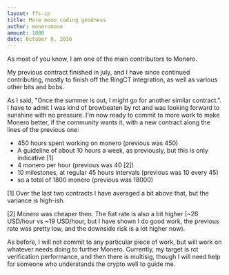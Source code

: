 ```yaml
---
layout: ffs-cp
title: More mooo coding goodness
author: moneromooo
amount: 1800
date: October 8, 2016
---
```


As most of you know, I am one of the main contributors to Monero.

My previous contract finished in july, and I have since continued contributing, mostly to finish off the RingCT integration, as well as various other bits and bobs.

As I said, "Once the summer is out, I might go for another similar contract.". I have to admit I was kind of browbeaten by rct and was looking forward to sunshine with no pressure. I'm now ready to commit to more work to make Monero better, if the community wants it, with a new contract along the lines of the previous one:

- 450 hours spent working on monero (previous was 450)
- A guideline of about 10 hours a week, as previously, but this is only indicative [1]
- 4 monero per hour (previous was 40 [2])
- 10 milestones, at regular 45 hours intervals (previous was 10 every 45)
- so a total of 1800 monero (previous was 18000)

[1] Over the last two contracts I have averaged a bit above that, but the variance is high-ish.

[2] Monero was cheaper then. The fiat rate is also a bit higher (~26 USD/hour vs ~19 USD/hour, but I have shown I do good work, the previous rate was pretty low, and the downside risk is a lot higher now).

As before, I will not commit to any particular piece of work, but will work on whatever needs doing to further Monero. Currently, my target is rct verification performance, and then there is multisig, though I will need help for someone who understands the crypto well to guide me.
